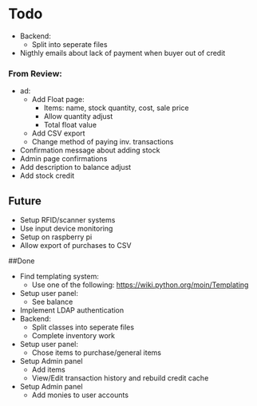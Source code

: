 Todo
====

* Backend:
  * Split into seperate files
* Nigthly emails about lack of payment when buyer out of credit

### From Review:

* ad:
  * Add Float page:
    * Items: name, stock quantity, cost, sale price
    * Allow quantity adjust
    * Total float value
  * Add CSV export
  * Change method of paying inv. transactions
 * Confirmation message about adding stock
 * Admin page confirmations
 * Add description to balance adjust
 * Add stock credit

## Future

* Setup RFID/scanner systems
* Use input device monitoring
* Setup on raspberry pi
* Allow export of purchases to CSV

##Done
* Find templating system:
  * Use one of the following: https://wiki.python.org/moin/Templating
* Setup user panel:
  * See balance
* Implement LDAP authentication
* Backend:
  * Split classes into seperate files
  * Complete inventory work
* Setup user panel:
  * Chose items to purchase/general items
* Setup Admin panel
  * Add items
  * View/Edit transaction history and rebuild credit cache
* Setup Admin panel
  * Add monies to user accounts
